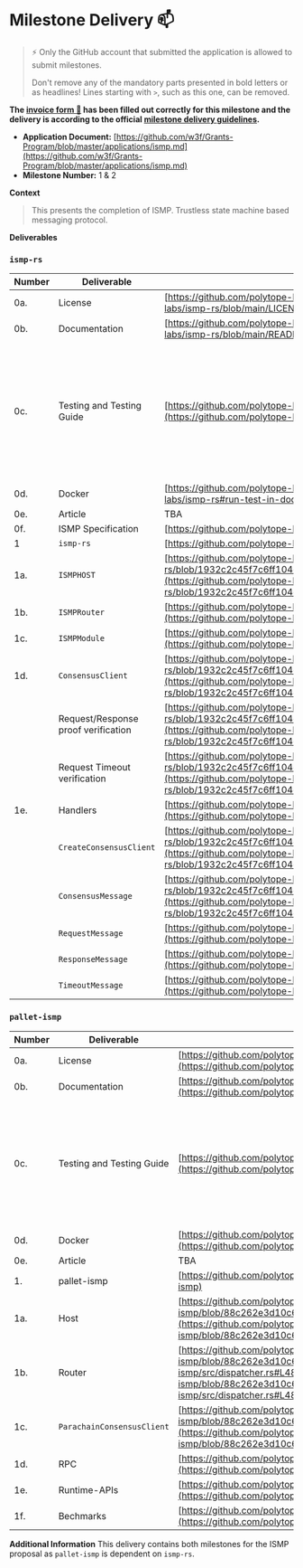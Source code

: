 # Milestone Delivery :mailbox:

> ⚡ Only the GitHub account that submitted the application is allowed to submit milestones.
>
> Don't remove any of the mandatory parts presented in bold letters or as headlines! Lines starting with `>`, such as this one, can be removed.

**The [invoice form :pencil:](https://docs.google.com/forms/d/e/1FAIpQLSfmNYaoCgrxyhzgoKQ0ynQvnNRoTmgApz9NrMp-hd8mhIiO0A/viewform) has been filled out correctly for this milestone and the delivery is according to the official [milestone delivery guidelines](https://github.com/w3f/Grants-Program/blob/master/docs/Support%20Docs/milestone-deliverables-guidelines.md).**

- **Application Document:** [https://github.com/w3f/Grants-Program/blob/master/applications/ismp.md](https://github.com/w3f/Grants-Program/blob/master/applications/ismp.md)
- **Milestone Number:** 1 & 2

**Context**

> This presents the completion of ISMP. Trustless state machine based messaging protocol.

**Deliverables**

### **`ismp-rs`**

| Number | Deliverable                         | Link                                                                                                                                                                                                                                                   | Notes                                                                                                                                                      |
| ------ | ----------------------------------- | ------------------------------------------------------------------------------------------------------------------------------------------------------------------------------------------------------------------------------------------------------ | ---------------------------------------------------------------------------------------------------------------------------------------------------------- |
| 0a.    | License                             | [https://github.com/polytope-labs/ismp-rs/blob/main/LICENSE](https://github.com/polytope-labs/ismp-rs/blob/main/LICENSE)                                                                                                                               |                                                                                                                                                            |
| 0b.    | Documentation                       | [https://github.com/polytope-labs/ismp-rs/blob/main/README.md](https://github.com/polytope-labs/ismp-rs/blob/main/README.md)                                                                                                                           |                                                                                                                                                            |
| 0c.    | Testing and Testing Guide           | [https://github.com/polytope-labs/ismp-rs/tree/main/ismp-testsuite](https://github.com/polytope-labs/ismp-rs/tree/main/ismp-testsuite)                                                                                                                 | Presents a testsuite that can be verified from the latest [CI checks](https://github.com/polytope-labs/ismp-rs/actions/runs/5111348956) and workflow file. |
| 0d.    | Docker                              | [https://github.com/polytope-labs/ismp-rs#run-test-in-docker](https://github.com/polytope-labs/ismp-rs#run-test-in-docker)                                                                                                                             |                                                                                                                                                            |
| 0e.    | Article                             | TBA                                                                                                                                                                                                                                                    |                                                                                                                                                            |
| 0f.    | ISMP Specification                  | [https://github.com/polytope-labs/ismp](https://github.com/polytope-labs/ismp)                                                                                                                                                                         |                                                                                                                                                            |
| 1      | `ismp-rs`                           | [https://github.com/polytope-labs/ismp-rs](https://github.com/polytope-labs/ismp-rs)                                                                                                                                                                   |                                                                                                                                                            |
| 1a.    | `ISMPHOST`                          | [https://github.com/polytope-labs/ismp-rs/blob/1932c2c45f7c6ff104dd27b87aa06769739697fb/ismp/src/host.rs#L37](https://github.com/polytope-labs/ismp-rs/blob/1932c2c45f7c6ff104dd27b87aa06769739697fb/ismp/src/host.rs#L37)                             |                                                                                                                                                            |
| 1b.    | `ISMPRouter`                        | [https://github.com/polytope-labs/ismp-rs/blob/main/ismp/src/router.rs](https://github.com/polytope-labs/ismp-rs/blob/main/ismp/src/router.rs)                                                                                                         |                                                                                                                                                            |
| 1c.    | `ISMPModule`                        | [https://github.com/polytope-labs/ismp-rs/blob/main/ismp/src/module.rs](https://github.com/polytope-labs/ismp-rs/blob/main/ismp/src/module.rs)                                                                                                         |                                                                                                                                                            |
| 1d.    | `ConsensusClient`                   | [https://github.com/polytope-labs/ismp-rs/blob/1932c2c45f7c6ff104dd27b87aa06769739697fb/ismp/src/consensus.rs#L91](https://github.com/polytope-labs/ismp-rs/blob/1932c2c45f7c6ff104dd27b87aa06769739697fb/ismp/src/consensus.rs#L91)                   |                                                                                                                                                            |
|        | Request/Response proof verification | [https://github.com/polytope-labs/ismp-rs/blob/1932c2c45f7c6ff104dd27b87aa06769739697fb/ismp/src/consensus.rs#L123](https://github.com/polytope-labs/ismp-rs/blob/1932c2c45f7c6ff104dd27b87aa06769739697fb/ismp/src/consensus.rs#L123)                 |                                                                                                                                                            |
|        | Request Timeout verification        | [https://github.com/polytope-labs/ismp-rs/blob/1932c2c45f7c6ff104dd27b87aa06769739697fb/ismp/src/messaging.rs#L160](https://github.com/polytope-labs/ismp-rs/blob/1932c2c45f7c6ff104dd27b87aa06769739697fb/ismp/src/messaging.rs#L160)                 |                                                                                                                                                            |
| 1e.    | Handlers                            | [https://github.com/polytope-labs/ismp-rs/blob/main/ismp/src/handlers.rs](https://github.com/polytope-labs/ismp-rs/blob/main/ismp/src/handlers.rs)                                                                                                     |                                                                                                                                                            |
|        | `CreateConsensusClient`             | [https://github.com/polytope-labs/ismp-rs/blob/1932c2c45f7c6ff104dd27b87aa06769739697fb/ismp/src/handlers/consensus.rs#L91](https://github.com/polytope-labs/ismp-rs/blob/1932c2c45f7c6ff104dd27b87aa06769739697fb/ismp/src/handlers/consensus.rs#L91) |                                                                                                                                                            |
|        | `ConsensusMessage`                  | [https://github.com/polytope-labs/ismp-rs/blob/1932c2c45f7c6ff104dd27b87aa06769739697fb/ismp/src/handlers/consensus.rs#L28](https://github.com/polytope-labs/ismp-rs/blob/1932c2c45f7c6ff104dd27b87aa06769739697fb/ismp/src/handlers/consensus.rs#L28) |                                                                                                                                                            |
|        | `RequestMessage`                    | [https://github.com/polytope-labs/ismp-rs/blob/main/ismp/src/handlers/request.rs](https://github.com/polytope-labs/ismp-rs/blob/main/ismp/src/handlers/request.rs)                                                                                     |                                                                                                                                                            |
|        | `ResponseMessage`                   | [https://github.com/polytope-labs/ismp-rs/blob/main/ismp/src/handlers/response.rs](https://github.com/polytope-labs/ismp-rs/blob/main/ismp/src/handlers/response.rs)                                                                                   |                                                                                                                                                            |
|        | `TimeoutMessage`                    | [https://github.com/polytope-labs/ismp-rs/blob/main/ismp/src/handlers/timeout.rs](https://github.com/polytope-labs/ismp-rs/blob/main/ismp/src/handlers/timeout.rs)                                                                                     |                                                                                                                                                            |

### **`pallet-ismp`**

| Number | Deliverable                | Link                                                                                                                                                                                                                                                               | Notes                                                                                                                                                            |
| ------ | -------------------------- | ------------------------------------------------------------------------------------------------------------------------------------------------------------------------------------------------------------------------------------------------------------------ | ---------------------------------------------------------------------------------------------------------------------------------------------------------------- |
| 0a.    | License                    | [https://github.com/polytope-labs/substrate-ismp/blob/main/LICENSE](https://github.com/polytope-labs/substrate-ismp/blob/main/LICENSE)                                                                                                                             |                                                                                                                                                                  |
| 0b.    | Documentation              | [https://github.com/polytope-labs/substrate-ismp/blob/main/README.md](https://github.com/polytope-labs/substrate-ismp/blob/main/README.md)                                                                                                                         |                                                                                                                                                                  |
| 0c.    | Testing and Testing Guide  | [https://github.com/polytope-labs/substrate-ismp/blob/main/pallet-ismp/src/tests.rs](https://github.com/polytope-labs/substrate-ismp/blob/main/pallet-ismp/src/tests.rs)                                                                                           | Presents unit tests that can be verified from the latest [CI checks](https://github.com/polytope-labs/substrate-ismp/actions/runs/5123249573) and workflow file. |
| 0d.    | Docker                     | [https://github.com/polytope-labs/substrate-ismp#run-test-in-docker](https://github.com/polytope-labs/substrate-ismp#run-test-in-docker)                                                                                                                           |                                                                                                                                                                  |
| 0e.    | Article                    | TBA                                                                                                                                                                                                                                                                |                                                                                                                                                                  |
| 1.     | pallet-ismp                | [https://github.com/polytope-labs/substrate-ismp](https://github.com/polytope-labs/substrate-ismp)                                                                                                                                                                 |                                                                                                                                                                  |
| 1a.    | Host                       | [https://github.com/polytope-labs/substrate-ismp/blob/88c262e3d10c6d74ce0ae29bc2d50b000ab0f7be/pallet-ismp/src/host.rs#L48](https://github.com/polytope-labs/substrate-ismp/blob/88c262e3d10c6d74ce0ae29bc2d50b000ab0f7be/pallet-ismp/src/host.rs#L48)             |                                                                                                                                                                  |
| 1b.    | Router                     | [https://github.com/polytope-labs/substrate-ismp/blob/88c262e3d10c6d74ce0ae29bc2d50b000ab0f7be/pallet-ismp/src/dispatcher.rs#L48](https://github.com/polytope-labs/substrate-ismp/blob/88c262e3d10c6d74ce0ae29bc2d50b000ab0f7be/pallet-ismp/src/dispatcher.rs#L48) |                                                                                                                                                                  |
| 1c.    | `ParachainConsensusClient` | [https://github.com/polytope-labs/substrate-ismp/blob/88c262e3d10c6d74ce0ae29bc2d50b000ab0f7be/parachain/src/consensus.rs#L115](https://github.com/polytope-labs/substrate-ismp/blob/88c262e3d10c6d74ce0ae29bc2d50b000ab0f7be/parachain/src/consensus.rs#L115)     |                                                                                                                                                                  |
| 1d.    | RPC                        | [https://github.com/polytope-labs/substrate-ismp/blob/main/pallet-ismp/rpc/src/lib.rs](https://github.com/polytope-labs/substrate-ismp/blob/main/pallet-ismp/rpc/src/lib.rs)                                                                                       |                                                                                                                                                                  |
| 1e.    | Runtime-APIs               | [https://github.com/polytope-labs/substrate-ismp/blob/main/pallet-ismp/runtime-api/src/lib.rs](https://github.com/polytope-labs/substrate-ismp/blob/main/pallet-ismp/runtime-api/src/lib.rs)                                                                       |                                                                                                                                                                  |
| 1f.    | Bechmarks                  | [https://github.com/polytope-labs/substrate-ismp/blob/main/pallet-ismp/src/benchmarking.rs](https://github.com/polytope-labs/substrate-ismp/blob/main/pallet-ismp/src/benchmarking.rs)                                                                             |                                                                                                                                                                  |

**Additional Information**
This delivery contains both milestones for the ISMP proposal as `pallet-ismp` is dependent on `ismp-rs`.
